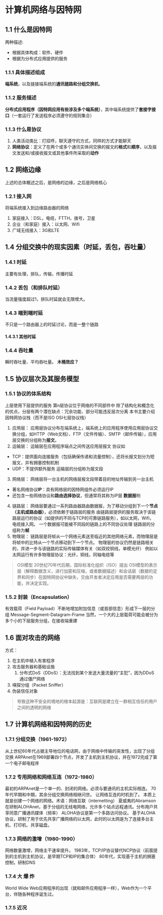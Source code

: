 # 计算机网络与因特网
## 1.1 什么是因特网
两种描述:
- 根据具体构成：软件、硬件
- 根据为分布式应用提供的服务
### 1.1.1 具体描述组成
**端系统**，以及链接端系统的**通讯链路和分组交换机**，
### 1.1.2 服务描述
**分布式应用程序（因特网应用有些涉及多个端系统）**，其中端系统提供了**套接字接口**（一套运行了发送程序必须遵守的规则集合）
### 1.1.3 什么是协议
1. 人类活动类比：打招呼，聊天遵守的方式，同样的方式才能聊天
2. **网络协议**：定义了在两个或多个通讯实体间交换的报文的**格式**和**顺序**，以及报文发送和/或接收报文或其他事件所采取的**动作**
## 1.2 网络边缘
上述的总体概述之后，是网络的边缘，之后是网络核心
### 1.2.1 接入网
将端系统接入到边缘路由器的网络
1. 家庭接入：DSL，电缆，FTTH，拨号，卫星
2. 企业（和家庭）接入：以太网、Wifi
3. 广域无线接入：3G和LTE


## 1.4 分组交换中的现实因素（时延，丢包，吞吐量）
### 1.4.1 时延
主要有处理，排队，传输，传播时延
### 1.4.2 丢包（和排队时延）
当流量强度超过1，排队时延就会无限增大。
### 1.4.3 端到端时延
不只是一个路由器上的时延讨论，而是一整个链路
#### 1.4.3.1 其他时延
### 1.4.4 吞吐量
瞬时吞吐量、平均吞吐量。
**木桶效应？**
## 1.5 协议层次及其服务模型
### 1.5.1 协议的体系结构
上层使用下层提供的服务
第n层协议位于网络的不同部件中
除了结构化和概念化的优点，分层有两个潜在缺点：冗余功能、部分可能违反层次分离
本书主要介绍因特网协议栈（而不是ISO OSI七层协议栈）
1. 应用层：
应用层协议分布在端系统上，端系统上的应用程序使用应用层协议交换分组，如HTTP（Web文档）、FTP（文件传输）、SMTP（邮件传输），应用层交换的分组称为**报文**。
2. 运输层：
运输层在应用程序端点之间传送应用层报文
协议如
- TCP：提供面向连接服务（包括确保传递和流量控制），还将长报文划分为短报文，并有拥塞控制机制
- UDP：不提供额外服务
运输层的分组称为报文段
3. 网络层：
网络层将一台主机的网络层报文段带着目的地址传输到另一台主机
- 著名网络协议**IP**：具有网络层的因特网组件必须运行IP
- 还包含一些网络协议和**路由选择协议**，但通常将其称为IP层
**数据报**哟
4. 链路层：
网络层要通过一系列路由器路由数据报，为了移动分组到下一个**节点（主机或路由器）**，必须依赖于链路层的服务
由链路层提供的服务取决于该链路层运行的协议（如提供的不同与TCP的可靠链路服务），如以太网，Wifi，电缆接入网。
一个数据报可能被不同段的链路上的不同协议处理
链路层的分组称为**帧**
5. 物理层：
链路层是将帧从一个网络元素送至临近的其他网络元素，而物理层是将帧中的比特从一个节点移动到下一个节点。
物理层的协议仍然是链路相关的，并进一步与该链路的实际传输媒体有关（如双绞铜线，单模光纤）
例如以太网运行有许多物理层协议：光纤，铜线，同轴电缆等
> OSI模型
> 20世纪70年代后期，国际标准化组织（ISO）提出
> OSI模型的表示层（解释数据含义，进行加密和压缩，或者数据描述）和会话层（数据的定界和同步）在因特网协议中缺失，交由开发者决定应用是否需要两层的功能，并决定实现。

### 1.5.2 封装（Encapsulation）
有效载荷（Field Payload）不断地增加附加信息（或首部信息）形成下一层的分组
Message-Segment-Datagram-Frame
当然，一个大的上层载荷可能会被分为多个小的下层服务分组，在接收端重建
## 1.6 面对攻击的网络
方式：
1. 在主机中植入有害程序
2. 攻击服务器和基础设施
    1. 分布式DoS（DDoS）：无法找到某个发送大量流量的“主犯”，因为DDoS通过僵尸网络
3. 嗅探分组（Packet Sniffer）
4. 伪装信任对象

> 导致这种不安全的境地的根本起源是：互联网是建立在一群相互信任的用户之间的透明的网络

## 1.7 计算机网络和因特网的历史
### 1.7.1 分组交换（1961-1972）
从上世纪60年代占据主导地位的电话网，由于网络中传输的突发性，出现了分组交换
ARPAnet在1969部署四个节点，开发了主机到主机协议，并在1972完成了第一个电子邮电程序
### 1.7.2 专用网络和网络互连（1972-1980）
最初的ARPAnet是一个单一的、封闭的网络。必须与要通讯的主机实际相连。
70年代早期和中期，其余分组交换网络相继问世。
让网络互连的时机到了。
本质上就是创建一个网络的网络。术语：网络互联（internetting）
夏威夷的Abramson在研制ALOHAnet，基于分组的无线电网络，允许多个站点远程通讯。分布用户共享同意广播通讯媒体（频率）
ALOHA协议是第一个多路访问协议。
基于ALOHA协议，研制了用于优先共享广播网络的以太网，此时的以太网是为了连接多台主机、打印机、共享磁盘。

### 1.7.3 网络的激增（1980-1990）
网络数量激增，网络主干速率提升。
1983年，TCP/IP协议替代NCP协议（前面提到的主机到主机协议，是早期TCP和IP的集合体）
80年代，实现基于主机的拥塞控制，研制DNS
### 1.7.4 大 爆 炸
World Wide Web应用程序的出现（就和邮件应用程序一样），Web作为一个平台，伴随各种程序诞生过。
### 1.7.5 近况